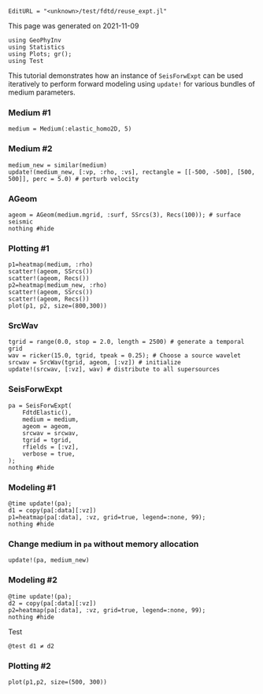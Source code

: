 ```@meta
EditURL = "<unknown>/test/fdtd/reuse_expt.jl"
```

This page was generated on 2021-11-09

````@example reuse_expt
using GeoPhyInv
using Statistics
using Plots; gr();
using Test
````

This tutorial demonstrates how an instance of `SeisForwExpt` can be used iteratively
to perform forward modeling using `update!` for
various bundles of medium parameters.

### Medium #1

````@example reuse_expt
medium = Medium(:elastic_homo2D, 5)
````

### Medium #2

````@example reuse_expt
medium_new = similar(medium)
update!(medium_new, [:vp, :rho, :vs], rectangle = [[-500, -500], [500, 500]], perc = 5.0) # perturb velocity
````

### AGeom

````@example reuse_expt
ageom = AGeom(medium.mgrid, :surf, SSrcs(3), Recs(100)); # surface seismic
nothing #hide
````

### Plotting #1

````@example reuse_expt
p1=heatmap(medium, :rho)
scatter!(ageom, SSrcs())
scatter!(ageom, Recs())
p2=heatmap(medium_new, :rho)
scatter!(ageom, SSrcs())
scatter!(ageom, Recs())
plot(p1, p2, size=(800,300))
````

### SrcWav

````@example reuse_expt
tgrid = range(0.0, stop = 2.0, length = 2500) # generate a temporal grid
wav = ricker(15.0, tgrid, tpeak = 0.25); # Choose a source wavelet
srcwav = SrcWav(tgrid, ageom, [:vz]) # initialize
update!(srcwav, [:vz], wav) # distribute to all supersources
````

### SeisForwExpt

````@example reuse_expt
pa = SeisForwExpt(
    FdtdElastic(),
    medium = medium,
    ageom = ageom,
    srcwav = srcwav,
    tgrid = tgrid,
    rfields = [:vz],
    verbose = true,
);
nothing #hide
````

### Modeling #1

````@example reuse_expt
@time update!(pa);
d1 = copy(pa[:data][:vz])
p1=heatmap(pa[:data], :vz, grid=true, legend=:none, 99);
nothing #hide
````

### Change medium in `pa` without memory allocation

````@example reuse_expt
update!(pa, medium_new)
````

### Modeling #2

````@example reuse_expt
@time update!(pa);
d2 = copy(pa[:data][:vz])
p2=heatmap(pa[:data], :vz, grid=true, legend=:none, 99);
nothing #hide
````

Test

````@example reuse_expt
@test d1 ≠ d2
````

### Plotting #2

````@example reuse_expt
plot(p1,p2, size=(500, 300))
````

